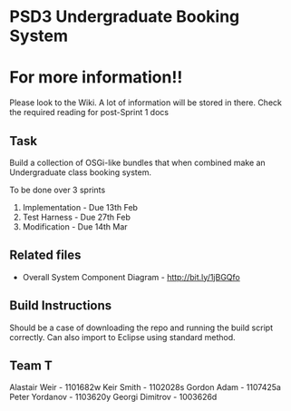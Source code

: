 PSD3 Undergraduate Booking System
=========

# For more information!!
Please look to the Wiki. A lot of information will be stored in there. Check the required reading for post-Sprint 1 docs

## Task
Build a collection of OSGi-like bundles that when combined make an Undergraduate class booking system.

To be done over 3 sprints
1. Implementation - Due 13th Feb
2. Test Harness - Due 27th Feb
3. Modification - Due 14th Mar

## Related files
* Overall System Component Diagram - http://bit.ly/1jBGQfo

## Build Instructions
Should be a case of downloading the repo and running the build script correctly. Can also import to Eclipse using standard method.

## Team T
Alastair Weir - 1101682w
Keir Smith - 1102028s
Gordon Adam - 1107425a
Peter Yordanov - 1103620y
Georgi Dimitrov - 1003626d

